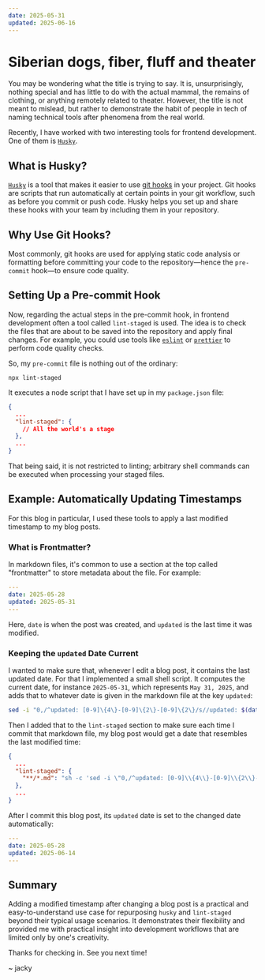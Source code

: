 ```yaml
---
date: 2025-05-31
updated: 2025-06-16
---
```


# Siberian dogs, fiber, fluff and theater

You may be wondering what the title is trying to say. It is, unsurprisingly, nothing special and has little to do with the actual mammal, the remains of clothing, or anything remotely related to theater.
However, the title is not meant to mislead, but rather to demonstrate the habit of people in tech of naming technical tools after phenomena from the real world.

Recently, I have worked with two interesting tools for frontend development. One of them is [`Husky`](https://typicode.github.io/husky/).

## What is Husky?

[`Husky`](https://typicode.github.io/husky/) is a tool that makes it easier to use [git hooks](https://git-scm.com/book/en/v2/Customizing-Git-Git-Hooks) in your project. Git hooks are scripts that run automatically at certain points in your git workflow, such as before you commit or push code. Husky helps you set up and share these hooks with your team by including them in your repository.

## Why Use Git Hooks?

Most commonly, git hooks are used for applying static code analysis or formatting before committing your code to the repository—hence the `pre-commit` hook—to ensure code quality.

## Setting Up a Pre-commit Hook

Now, regarding the actual steps in the pre-commit hook, in frontend development often a tool called `lint-staged` is used. The idea is to check the files that are about to be saved into the repository and apply final changes. For example, you could use tools like [`eslint`](https://eslint.org/) or [`prettier`](https://prettier.io/docs/) to perform code quality checks.

So, my `pre-commit` file is nothing out of the ordinary:

```
npx lint-staged
```

It executes a node script that I have set up in my `package.json` file:

```json
{
  ...
  "lint-staged": {
    // All the world's a stage
  },
  ...
}
```

That being said, it is not restricted to linting; arbitrary shell commands can be executed when processing your staged files.

## Example: Automatically Updating Timestamps

For this blog in particular, I used these tools to apply a last modified timestamp to my blog posts.

### What is Frontmatter?

In markdown files, it's common to use a section at the top called "frontmatter" to store metadata about the file. For example:

```yaml
---
date: 2025-05-28
updated: 2025-05-31
---
```

Here, `date` is when the post was created, and `updated` is the last time it was modified.

### Keeping the `updated` Date Current

I wanted to make sure that, whenever I edit a blog post, it contains the last updated date.
For that I implemented a small shell script. It computes the current date, for instance `2025-05-31`, which represents `May 31, 2025`, and adds that to whatever date is given in the markdown file at the key `updated`:

```sh
sed -i "0,/^updated: [0-9]\{4\}-[0-9]\{2\}-[0-9]\{2\}/s//updated: $(date +%Y-%m-%d)/" "$1"
```

Then I added that to the `lint-staged` section to make sure each time I commit that markdown file, my blog post would get a date that resembles the last modified time:

```json
{
  ...
  "lint-staged": {
    "**/*.md": "sh -c 'sed -i \"0,/^updated: [0-9]\\{4\\}-[0-9]\\{2\\}-[0-9]\\{2\\}/s//updated: $(date +%Y-%m-%d)/\" \"$1\"' _"
  },
  ...
}
```

After I commit this blog post, its `updated` date is set to the changed date automatically:

```yaml
---
date: 2025-05-28
updated: 2025-06-14
---
```

## Summary
Adding a modified timestamp after changing a blog post is a practical and easy-to-understand use case for repurposing `husky` and `lint-staged` beyond their typical usage scenarios. It demonstrates their flexibility and provided me with practical insight into development workflows that are limited only by one's creativity.

Thanks for checking in. See you next time!

~ jacky

